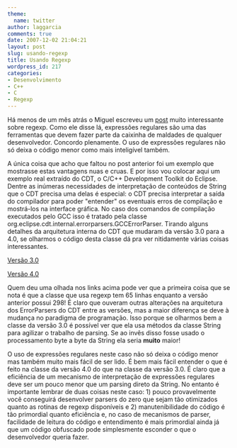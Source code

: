 ```yaml
---
theme:
  name: twitter
author: laggarcia
comments: true
date: 2007-12-02 21:04:21
layout: post
slug: usando-regexp
title: Usando Regexp
wordpress_id: 217
categories:
- Desenvolvimento
- C++
- C
- Regexp
---
```


Há menos de um mês atrás o Miguel escreveu um [post](http://log4dev.com/2007/11/19/regexp-nossa-de-cada-dia/) muito interessante sobre regexp. Como ele disse lá, expressões regulares são uma das ferramentas que devem fazer parte da caixinha de maldades de qualquer desenvolvedor. Concordo plenamente. O uso de expressões regulares não só deixa o código menor como mais inteligível também.

A única coisa que acho que faltou no post anterior foi um exemplo que mostrasse estas vantagens nuas e cruas. E por isso vou colocar aqui um exemplo real extraído do CDT, o C/C++ Development Toolkit do Eclipse. Dentre as inúmeras necessidades de interpretação de conteúdos de String que o CDT precisa uma delas é especial: o CDT precisa interpretar a saída do compilador para poder "entender" os eventuais erros de compilação e mostrá-los na interface gráfica. No caso dos comandos de compilação executados pelo GCC isso é tratado pela classe org.eclipse.cdt.internal.errorparsers.GCCErrorParser. Tirando alguns detalhes da arquitetura interna do CDT que mudaram da versão 3.0 para a 4.0, se olharmos o código desta classe dá pra ver nitidamente várias coisas interessantes.

[Versão 3.0](http://dev.eclipse.org/viewcvs/index.cgi/org.eclipse.cdt/all/org.eclipse.cdt.core/src/org/eclipse/cdt/internal/errorparsers/GCCErrorParser.java?revision=1.16&root=Tools_Project&view=markup)

[Versão 4.0](http://dev.eclipse.org/viewcvs/index.cgi/org.eclipse.cdt/all/org.eclipse.cdt.core/src/org/eclipse/cdt/internal/errorparsers/GCCErrorParser.java?revision=1.26&root=Tools_Project&view=markup)

Quem deu uma olhada nos links acima pode ver que a primeira coisa que se nota é que a classe que usa regexp tem 65 linhas enquanto a versão anterior possui 298! É claro que ouveram outras alterações na arquitetura dos ErrorParsers do CDT entre as versões, mas a maior diferença se deve à mudança no paradigma de programação. Isso porque se olharmos bem a classe da versão 3.0 é possível ver que ela usa métodos da classe String para agilizar o trabalho de parsing. Se ao invês disso fosse usado o processamento byte a byte da String ela seria **muito** maior!

O uso de expressões regulares neste caso não só deixa o código menor mas também muito mais fácil de ser lido. É bem mais fácil entender o que é feito na classe da versão 4.0 do que na classe da versão 3.0. É claro que a eficiência de um mecanismo de interpretação de expressões regulares deve ser um pouco menor que um parsing direto da String. No entanto é importante lembrar de duas coisas neste caso: 1) pouco provavelmente você conseguirá desenvolver parsers do zero que sejam tão otimizados quanto as rotinas de regexp disponíveis e 2) manutenibilidade do código é tão primordial quanto eficiência e, no caso de mecanismos de parser, facilidade de leitura do código e entendimento é mais primordial ainda já que um código obfuscado pode simplesmente esconder o que o desenvolvedor queria fazer.
